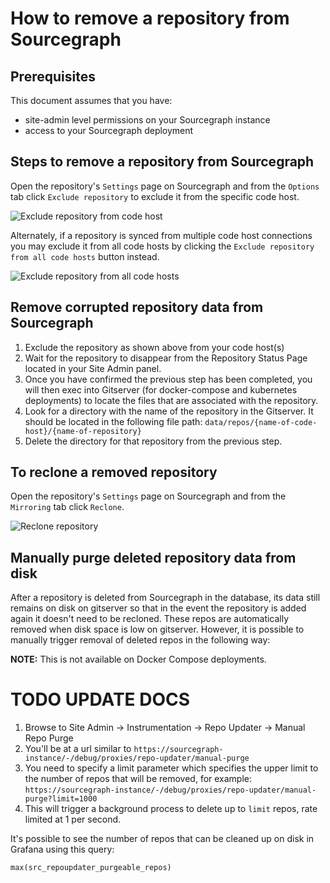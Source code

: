 # How to remove a repository from Sourcegraph

## Prerequisites

This document assumes that you have:

- site-admin level permissions on your Sourcegraph instance
- access to your Sourcegraph deployment

## Steps to remove a repository from Sourcegraph

Open the repository's `Settings` page on Sourcegraph and from the `Options` tab click `Exclude repository` to exclude it from the specific code host.

![Exclude repository from code host](https://storage.googleapis.com/sourcegraph-assets/docs/images/admin/how-to/exclude-repo.png)

Alternately, if a repository is synced from multiple code host connections you may exclude it from all code hosts by clicking the `Exclude repository from all code hosts` button instead.

![Exclude repository from all code hosts](https://storage.googleapis.com/sourcegraph-assets/docs/images/admin/how-to/exclude-repo-from-all-code-hosts.png)

## Remove corrupted repository data from Sourcegraph

1. Exclude the repository as shown above from your code host(s)
1. Wait for the repository to disappear from the Repository Status Page located in your Site Admin panel.
1. Once you have confirmed the previous step has been completed, you will then exec into Gitserver (for docker-compose and kubernetes deployments) to locate the files that are associated with the repository.
1. Look for a directory with the name of the repository in the Gitserver. It should be located in the following file path: `data/repos/{name-of-code-host}/{name-of-repository}`
1. Delete the directory for that repository from the previous step.

## To reclone a removed repository

Open the repository's `Settings` page on Sourcegraph and from the `Mirroring` tab click `Reclone`.

![Reclone repository](https://storage.googleapis.com/sourcegraph-assets/docs/images/admin/how-to/reclone-repo.png)

## Manually purge deleted repository data from disk

After a repository is deleted from Sourcegraph in the database, its data still remains on disk on gitserver so that in the event the repository is added again it doesn't need to be recloned. These repos are automatically removed when disk space is low on gitserver. However, it is possible to manually trigger removal of deleted repos in the following way:

**NOTE:** This is not available on Docker Compose deployments.

# TODO UPDATE DOCS

1. Browse to Site Admin -> Instrumentation -> Repo Updater -> Manual Repo Purge
2. You'll be at a url similar to `https://sourcegraph-instance/-/debug/proxies/repo-updater/manual-purge`
3. You need to specify a limit parameter which specifies the upper limit to the number of repos that will be removed, for example: `https://sourcegraph-instance/-/debug/proxies/repo-updater/manual-purge?limit=1000`
4. This will trigger a background process to delete up to `limit` repos, rate limited at 1 per second.

It's possible to see the number of repos that can be cleaned up on disk in Grafana using this query:

```
max(src_repoupdater_purgeable_repos)
```
